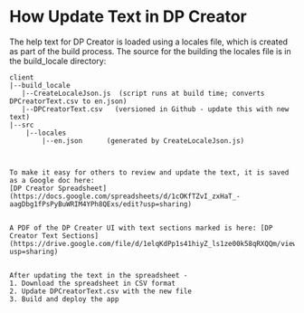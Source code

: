 # How Update Text in DP Creator

The help text for DP Creator is loaded using a locales file, which is created as part of the
build process.
The source for the building the locales file is in the build_locale directory:
```
client
|--build_locale
   |--CreateLocaleJson.js  (script runs at build time; converts DPCreatorText.csv to en.json) 
   |--DPCreatorText.csv   (versioned in Github - update this with new text)
|--src
    |--locales
        |--en.json      (generated by CreateLocaleJson.js)



To make it easy for others to review and update the text, it is saved as a Google doc here:  
[DP Creator Spreadsheet](https://docs.google.com/spreadsheets/d/1cOKfTZvI_zxHaT_-aagDbg1fPsPyBuWRIM4YPh8QExs/edit?usp=sharing)  


A PDF of the DP Creater UI with text sections marked is here: [DP Creator Text Sections](https://drive.google.com/file/d/1elqKdPp1s41hiyZ_ls1ze00k58qRXQQm/view?usp=sharing)


After updating the text in the spreadsheet - 
1. Download the spreadsheet in CSV format
2. Update DPCreatorText.csv with the new file
3. Build and deploy the app

